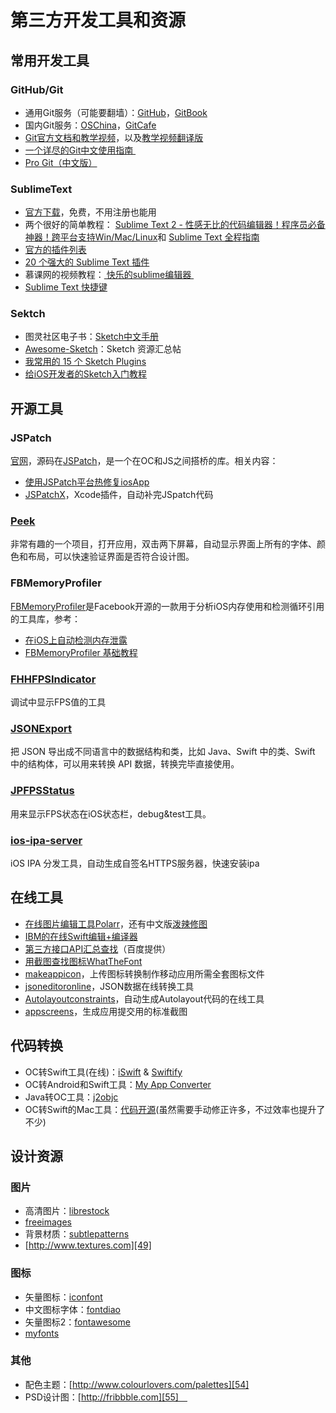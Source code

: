 # 第三方开发工具和资源
## 常用开发工具
### GitHub/Git
- 通用Git服务（可能要翻墙）：[GitHub][1]，[GitBook][2]
- 国内Git服务：[OSChina][3]，[GitCafe][4]
- [Git官方文档和教学视频][5]，以及[教学视频翻译版][6]
- [一个详尽的Git中文使用指南 ][7]
- [Pro Git（中文版）][8]

### SublimeText
- [官方下载][9]，免费，不用注册也能用
- 两个很好的简单教程：
[Sublime Text 2 - 性感无比的代码编辑器！程序员必备神器！跨平台支持Win/Mac/Linux][10]和
[Sublime Text 全程指南][11]
- [官方的插件列表][12]
- [20 个强大的 Sublime Text 插件][13]
- 慕课网的视频教程：[ 快乐的sublime编辑器 ][14]
- [Sublime Text 快捷键][15]

### Sektch
- 图灵社区电子书：[Sketch中文手册][16]
- [Awesome-Sketch][17]：Sketch 资源汇总帖
- [我常用的 15 个 Sketch Plugins][18]
- [给iOS开发者的Sketch入门教程][19]

## 开源工具
### JSPatch
[官网][20]，源码在[JSPatch][21]，是一个在OC和JS之间搭桥的库。相关内容：
- [使用JSPatch平台热修复iosApp][22]
- [JSPatchX][23]，Xcode插件，自动补完JSpatch代码
### [Peek][24]
非常有趣的一个项目，打开应用，双击两下屏幕，自动显示界面上所有的字体、颜色和布局，可以快速验证界面是否符合设计图。
### FBMemoryProfiler
[FBMemoryProfiler][25]是Facebook开源的一款用于分析iOS内存使用和检测循环引用的工具库，参考：
- [在iOS上自动检测内存泄露][26]
- [FBMemoryProfiler 基础教程][27]
### [FHHFPSIndicator][28]
调试中显示FPS值的工具
### [JSONExport][29]
把 JSON 导出成不同语言中的数据结构和类，比如 Java、Swift 中的类、Swift 中的结构体，可以用来转换 API 数据，转换完毕直接使用。
### [JPFPSStatus][30]
用来显示FPS状态在iOS状态栏，debug&test工具。
### [ios-ipa-server][31]
iOS IPA 分发工具，自动生成自签名HTTPS服务器，快速安装ipa

## 在线工具
- [在线图片编辑工具Polarr][32]，还有中文版[泼辣修图][33]
- [IBM的在线Swift编辑+编译器][34]
- [第三方接口API汇总查找][35]（百度提供）
- [用截图查找图标WhatTheFont][36]
- [makeappicon][37]，上传图标转换制作移动应用所需全套图标文件
- [jsoneditoronline][38]，JSON数据在线转换工具
- [Autolayoutconstraints][39]，自动生成Autolayout代码的在线工具
- [appscreens][40]，生成应用提交用的标准截图

## 代码转换
- OC转Swift工具(在线)：[iSwift][41] & [Swiftify][42]
- OC转Android和Swift工具：[My App Converter][43]
- Java转OC工具：[j2objc][44]
- OC转Swift的Mac工具：[代码开源][45](虽然需要手动修正许多，不过效率也提升了不少)

## 设计资源
### 图片
- 高清图片：[librestock][46]
- [freeimages][47]
- 背景材质：[subtlepatterns][48]　
- [http://www.textures.com][49]

### 图标
- 矢量图标：[iconfont][50]
- 中文图标字体：[fontdiao][51]
- 矢量图标2：[fontawesome][52]
- [myfonts][53]

### 其他
- 配色主题：[http://www.colourlovers.com/palettes][54]
- PSD设计图：[http://fribbble.com][55]　


[1]:	https://github.com
[2]:	www.gitbook.com
[3]:	http://git.oschina.net
[4]:	www.gitcafe.com
[5]:	https://git-scm.com/doc
[6]:	http://www.nowcoder.com/courses/2
[7]:	https://github.com/xirong/my-git/blob/master/how-to-use-github.md
[8]:	http://git.oschina.net/progit/index.html
[9]:	http://www.sublimetext.com/2
[10]:	http://www.iplaysoft.com/sublimetext.html
[11]:	http://lucida.me/blog/sublime-text-complete-guide/
[12]:	https://github.com/SublimeText
[13]:	http://www.oschina.net/translate/20-powerful-sublimetext-plugins
[14]:	http://www.imooc.com/learn/333
[15]:	https://github.com/liveNo/Sublime-Tutorial
[16]:	http://www.ituring.com.cn/book/1305
[17]:	https://gitcafe.com/riku/Awesome-Sketch
[18]:	https://qdan.me/list/VKzzo-KQHDlHHX5P
[19]:	http://www.jianshu.com/p/45eef5465185 "给iOS开发者的Sketch入门教程"
[20]:	http://jspatch.com/
[21]:	https://github.com/bang590/JSPatch "JSPatch"
[22]:	https://segmentfault.com/a/1190000004922978 "使用JSPatch平台热修复iosApp"
[23]:	https://github.com/bang590/JSPatchX "JSPatchX"
[24]:	https://github.com/shaps80/Peek "Peek"
[25]:	https://github.com/facebook/FBMemoryProfiler "FBMemoryProfiler"
[26]:	http://ifujun.com/yi-wen-zai-iosshang-zi-dong-jian-ce-nei-cun-xie-lu/ "[译文]在iOS上自动检测内存泄露"
[27]:	http://ifujun.com/fbmemoryprofiler-shi-yong-ji-chu-jiao-cheng/
[28]:	https://github.com/jvjishou/FHHFPSIndicator "FHHFPSIndicator"
[29]:	https://github.com/Ahmed-Ali/JSONExport "JSONExport"
[30]:	https://github.com/joggerplus/JPFPSStatus "JPFPSStatus"
[31]:	https://github.com/bumaociyuan/ios-ipa-server "ios-ipa-server"
[32]:	https://v3.polarr.co/#
[33]:	http://www.polaxiong.com/editor
[34]:	http://swiftlang.ng.bluemix.net/#/repl
[35]:	http://apistore.baidu.com/astore/index
[36]:	https://www.myfonts.com/WhatTheFont/
[37]:	http://makeappicon.com
[38]:	http://jsoneditoronline.org
[39]:	https://autolayoutconstraints.com
[40]:	https://appscreens.io
[41]:	http://iswift.org/try
[42]:	https://objectivec2swift.com/#/converter/code
[43]:	http://t.cn/Rzpk0D4 "My App Converter"
[44]:	https://github.com/google/j2objc "j2objc"
[45]:	https://github.com/yahoojapan/objc2swift "objc2swift"
[46]:	http://librestock.com
[47]:	http://cn.freeimages.com
[48]:	http://subtlepatterns.com
[49]:	http://www.textures.com
[50]:	http://www.iconfont.cn
[51]:	http://lexrus.com/fontdiao/
[52]:	http://fontawesome.dashgame.com
[53]:	https://www.myfonts.com
[54]:	http://www.colourlovers.com/palettes
[55]:	http://fribbble.com